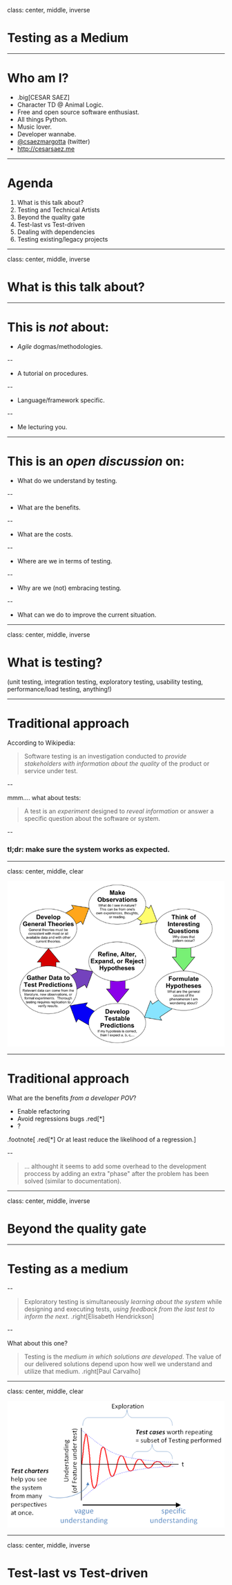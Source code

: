 class: center, middle, inverse
# Testing as a Medium

---
# Who am I?

- .big[CESAR SAEZ]
- Character TD @ Animal Logic.
- Free and open source software enthusiast.
- All things Python.
- Music lover.
- Developer wannabe.
- [@csaezmargotta](https://twitter.com/csaezmargotta) (twitter)
- http://cesarsaez.me

---
# Agenda

1. What is this talk about?
2. Testing and Technical Artists
3. Beyond the quality gate
4. Test-last vs Test-driven
5. Dealing with dependencies
6. Testing existing/legacy projects

---
class: center, middle, inverse

# What is this talk about?

---
# This is *not* about:

- *Agile* dogmas/methodologies.

--

- A tutorial on procedures.

--

- Language/framework specific.

--

- Me lecturing you.

---
# This is an *open discussion* on:

- What do we understand by testing.

--

- What are the benefits.

--

- What are the costs.

--

- Where are we in terms of testing.

--

- Why are we (not) embracing testing.

--

- What can we do to improve the current situation.

---
class: center, middle, inverse

# What is testing?

(unit testing, integration testing, exploratory testing, usability testing,
performance/load testing, anything!)

---
# Traditional approach

According to Wikipedia:

> Software testing is an investigation conducted to *provide stakeholders with
> information about the quality* of the product or service under test.

--

mmm.... what about tests:

> A test is an *experiment* designed to *reveal information* or answer a
> specific question about the software or system.

--

### tl;dr: make sure the system works as expected.

---
class: center, middle, clear

![cientific method](./images/scientific_method.png)

---
# Traditional approach

What are the benefits *from a developer POV*?

- Enable refactoring
- Avoid regressions bugs .red[*]
- ?

.footnote[ .red[*] Or at least reduce the likelihood of a regression.]

--
> ... althought it seems to add some overhead to the development proccess
> by adding an extra "phase" after the problem has been solved (similar to
> documentation).

---
class: center, middle, inverse

# Beyond the quality gate

---
# Testing as a medium

--

> Exploratory testing is simultaneously *learning about the system* while
> designing and executing tests, *using feedback from the last test to inform
> the next*.
> .right[Elisabeth Hendrickson]

--

What about this one?

> Testing is the *medium in which solutions are developed*. The value of our
> delivered solutions depend upon how well we understand and utilize that medium.
> .right[Paul Carvalho]

---
class: center, middle, clear

![Exploratory testing](./images/ET_learning.png)

---
class: center, middle, inverse

# Test-last vs Test-driven

